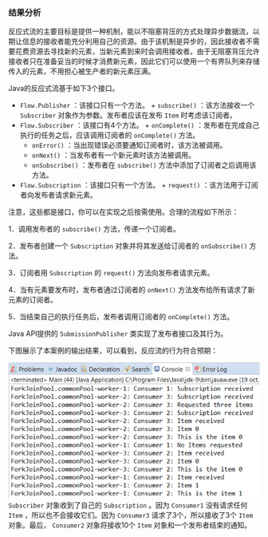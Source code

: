 ### 结果分析

反应式流的主要目标是提供一种机制，能以不阻塞背压的方式处理异步数据流，以期让信息的接收者能充分利用自己的资源。由于该机制是异步的，因此接收者不需要花费资源去寻找新的元素，当新元素到来时会调用接收者。由于无阻塞背压允许接收者只在准备妥当的时候才消费新元素，因此它们可以使用一个有界队列来存储传入的元素，不用担心被生产者的新元素压满。

Java的反应式流基于如下3个接口。

+ `Flow.Publisher` ：该接口只有一个方法。
      + `subscribe()` ：该方法接收一个 `Subscriber` 对象作为参数。发布者应该在发布 `Item` 时考虑该订阅者。  
+ `Flow.Subscriber` ：该接口有4个方法。
      + `onComplete()` ：发布者在完成自己执行的任务之后，应该调用订阅者的 `onComplete()` 方法。
    + `onError()` ：当出现错误必须要通知订阅者时，该方法被调用。
    + `onNext()` ：当发布者有一个新元素时该方法被调用。
    + `onSubscribe()` ：发布者在 `subscribe()` 方法中添加了订阅者之后调用该方法。  
+ `Flow.Subscription` ：该接口只有一个方法。
      + `request()` ：该方法用于订阅者向发布者请求新元素。

注意，这些都是接口，你可以在实现之后按需使用。合理的流程如下所示：

1．调用发布者的 `subscribe()` 方法，传递一个订阅者。

2．发布者创建一个 `Subscription` 对象并将其发送给订阅者的 `onSubscribe()` 方法。

3．订阅者用 `Subscription` 的 `request()` 方法向发布者请求元素。

4．当有元素要发布时，发布者通过订阅者的 `onNext()` 方法发布给所有请求了新元素的订阅者。

5．当结束自己的执行任务后，发布者调用订阅者的 `onComplete()` 方法。

Java API提供的 `SubmissionPublisher` 类实现了发布者接口及其行为。

下图展示了本案例的输出结果，可以看到，反应流的行为符合预期：

![50.png](../images/50.png)
`Subscriber` 对象收到了自己的 `Subscription` 。因为 `Consumer1` 没有请求任何 `Item` ，所以也不会接收它们。因为 `Consumer3` 请求了3个，所以接收了3个 `Item` 对象。最后， `Consumer2` 对象将接收10个 `Item` 对象和一个发布者结束的通知。


